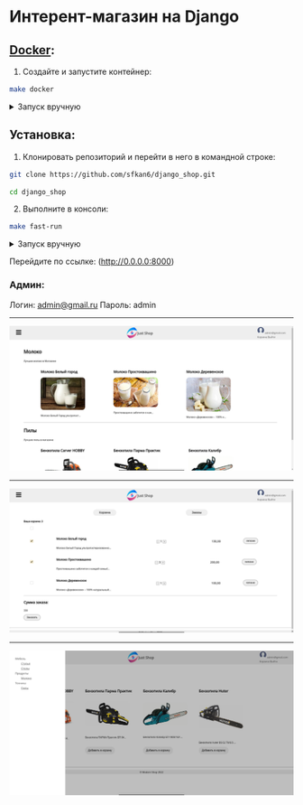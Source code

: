 # Интерент-магазин на Django

## [Docker](https://docs.docker.com/get-docker/):

1. Создайте и запустите контейнер:
```sh
make docker
```

<details>
<summary>Запуск вручную</summary>

1. Создайте контейнер:
```sh
docker build -t shop .
```

2. Запустите контейнер:
```sh
docker run --rm -p 8000:8000 -it shop
```

</details>

## Установка:

1. Клонировать репозиторий и перейти в него в командной строке:
```sh
git clone https://github.com/sfkan6/django_shop.git
```
```sh
cd django_shop
```

2. Выполните в консоли:
```sh
make fast-run
```

<details>
<summary>Запуск вручную</summary>

1. Войдите в виртуальное окружение:
```sh
python -m venv venv
```

```sh
source venv/Scripts/activate
```
или
```sh
source venv/bin/activate
```

2. Установите зависимости:
```sh
pip install -r requirements.txt
```

3. Выполните миграции:
```sh
python manage.py migrate
```

4. Загрузите данные в базу данных:
 ```sh
 python manage.py loaddata db.json
 ```

5. Запустите:
  ```sh
 python manage.py runserver 0.0.0.0:8000
 ```
 
</details>

Перейдите по ссылке: (http://0.0.0.0:8000)

### Админ:

Логин: admin@gmail.ru
Пароль: admin

<hr>

![home](demo/home.png)

--------
![cart](demo/cart.png)

--------
![nav-menu](demo/nav-menu.png)